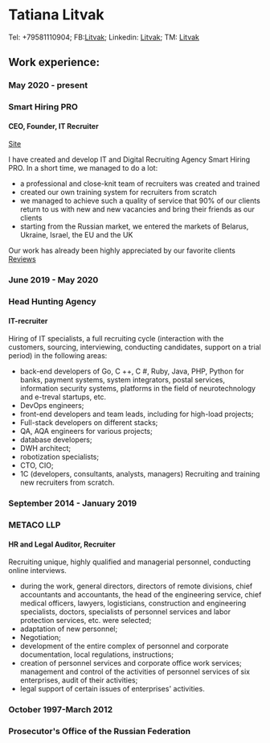 # Tatiana Litvak

Tel: +79581110904;  FB:[Litvak](https://www.facebook.com/tatiana.litvak.315);  Linkedin: [Litvak](linkedin.com/in/tatiana-litvak-00603118a);  TM: [Litvak](https://t.me/Tatiana_Litvak)

## Work experience:

### May 2020 - present 
### Smart Hiring PRO
#### CEO, Founder, IT Recruiter
[Site](https://smarthiring.pro/en/)

I have created and develop IT and Digital Recruiting Agency Smart Hiring PRO.
In a short time, we managed to do a lot:
- a professional and close-knit team of recruiters was created and trained
- created our own training system for recruiters from scratch
- we managed to achieve such a quality of service that 90% of our clients return to us with new and new vacancies and bring their friends as our clients
- starting from the Russian market, we entered the markets of Belarus, Ukraine, Israel, the EU and the UK

Our work has already been highly appreciated by our favorite clients [Reviews](https://docs.google.com/document/d/1VN2UBfRB5hro7NZV7PQi05-UBwxdKDH_L85OX2sxwxA/edit?usp=sharing)

### June 2019 - May 2020
### Head Hunting Agency
#### IT-recruiter 

Hiring of IT specialists, a full recruiting cycle (interaction with the customers, sourcing, interviewing, conducting candidates, support on a trial period) in the following areas:
- baсk-end developers of Go, C ++, C #, Ruby, Java, PHP, Python for banks, payment systems, system integrators, postal services, information security systems, platforms in the field of neurotechnology and e-treval startups, etc.
- DevOps engineers;
- front-end developers and team leads, including for high-load projects;
- Full-stack developers on different stacks;
- QA, AQA engineers for various projects;
- database developers;
- DWH architect;
- robotization specialists;
- CTO, CIO;
- 1C (developers, consultants, analysts, managers)
Recruiting and training new recruiters from scratch.

### September 2014 - January 2019
### METACO LLP
#### HR and Legal Auditor, Recruiter

Recruiting unique, highly qualified and managerial personnel, conducting online interviews.
- during the work, general directors, directors of remote divisions, chief accountants and accountants, the head of the engineering service, chief medical officers, lawyers, logisticians, construction and engineering specialists, doctors, specialists of personnel services and labor protection services, etc. were selected;
- adaptation of new personnel;
- Negotiation;
- development of the entire complex of personnel and corporate documentation, local regulations, instructions;
- creation of personnel services and corporate office work services; management and control of the activities of personnel services of six enterprises, audit of their activities;
- legal support of certain issues of enterprises' activities. 

### October 1997-March 2012
### Prosecutor's Office of the Russian Federation
